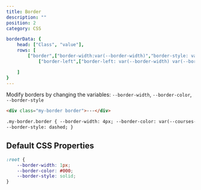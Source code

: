 ```yaml
---
title: Border
description: ""
position: 2
category: CSS

borderData: {
	head: ["Class", "value"],
	rows: [
		["border",["border-width:var(--border-width)","border-style: var(--border-style)","border-color: var(--border-color)"]],
			["border-left",["border-left: var(--border-width) var(--border-style) var(--border-color)"]],["border-right",["border-right: var(--border-width) var(--border-style) var(--border-color)"]],["border-top",["border-top: var(--border-width)var(--border-style) var(--border-color)"]],["border-bottom",["border-bottom: var(--border-width) var(--border-style) var(--border-color)"]],["border-x",["border-left: var(--border-width) var(--border-style) var(--border-color)","border-right: var(--border-width) var(--border-style) var(--border-color)"]],["border-y",["border-top: var(--border-width) var(--border-style) var(--border-color)","border-bottom: var(--border-width) var(--border-style) var(--border-color)"]]

	]
}
---
```


<c-table pn="borderData"></c-table>

Modify borders by changing the variables: `--border-width`, `--border-color`, `--border-style`

```html
<div class="my-border border">---</div>

.my-border.border { --border-width: 4px; --border-color: var(--courses-green);
--border-style: dashed; }
```

## Default CSS Properties

```css
:root {
	--border-width: 1px;
	--border-color: #000;
	--border-style: solid;
}
```
